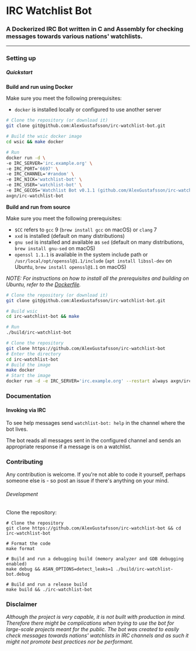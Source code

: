 # IRC Watchlist Bot
### A Dockerized IRC Bot written in C and Assembly for checking messages towards various nations' watchlists.
***

### Setting up

##### Quickstart

**Build and run using Docker**

Make sure you meet the following prerequisites:
* `docker` is installed locally or configured to use another server

```Bash
# Clone the repository (or download it)
git clone git@github.com:AlexGustafsson/irc-watchlist-bot.git

# Build the wsic docker image
cd wsic && make docker

# Run
docker run -d \
-e IRC_SERVER='irc.example.org' \
-e IRC_PORT='6697' \
-e IRC_CHANNEL='#random' \
-e IRC_NICK='watchlist-bot' \
-e IRC_USER='watchlist-bot' \
-e IRC_GECOS='Watchlist Bot v0.1.1 (github.com/AlexGustafsson/irc-watchlist-bot)' \
axgn/irc-watchlist-bot
```

**Build and run from source**

Make sure you meet the following prerequisites:
* `$CC` refers to `gcc` 9 (`brew install gcc` on macOS) or `clang` 7
* `xxd` is installed (default on many distributions)
* `gnu sed` is installed and available as `sed` (default on many distributions, `brew install gnu-sed` on macOS)
* `openssl 1.1.1` is available in the system include path or `/usr/local/opt/openssl@1.1/include` (`apt install libssl-dev` on Ubuntu, `brew install openssl@1.1` on macOS)

_NOTE: For instructions on how to install all the prerequisites and building on Ubuntu, refer to the [Dockerfile](https://github.com/AlexGustafsson/irc-watchlist-bot/blob/master/Dockerfile)._

```Bash
# Clone the repository (or download it)
git clone git@github.com:AlexGustafsson/irc-watchlist-bot.git

# Build wsic
cd irc-watchlist-bot && make

# Run
./build/irc-watchlist-bot
```

```Bash
# Clone the repository
git clone https://github.com/AlexGustafsson/irc-watchlist-bot
# Enter the directory
cd irc-watchlist-bot
# Build the image
make docker
# Start the image
docker run -d -e IRC_SERVER='irc.example.org' --restart always axgn/irc-watchlist-bot
```

### Documentation

#### Invoking via IRC

To see help messages send `watchlist-bot: help` in the channel where the bot lives.

The bot reads all messages sent in the configured channel and sends an appropriate response if a message is on a watchlist.

### Contributing

Any contribution is welcome. If you're not able to code it yourself, perhaps someone else is - so post an issue if there's anything on your mind.

###### Development

Clone the repository:
```
# Clone the repository
git clone https://github.com/AlexGustafsson/irc-watchlist-bot && cd irc-watchlist-bot

# Format the code
make format

# Build and run a debugging build (memory analyzer and GDB debugging enabled)
make debug && ASAN_OPTIONS=detect_leaks=1 ./build/irc-watchlist-bot.debug

# Build and run a release build
make build && ./irc-watchlist-bot
```

### Disclaimer

_Although the project is very capable, it is not built with production in mind. Therefore there might be complications when trying to use the bot for large-scale projects meant for the public. The bot was created to easily check messages towards nations' watchlists in IRC channels and as such it might not promote best practices nor be performant._
